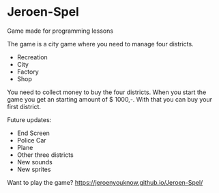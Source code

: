 # Jeroen-Spel
Game made for programming lessons 

The game is a city game where you need to manage four districts.
- Recreation
- City
- Factory
- Shop

You need to collect money to buy the four districts.
When you start the game you get an starting amount of $ 1000,-.
With that you can buy your first district.

Future updates:
- End Screen
- Police Car 
- Plane
- Other three districts
- New sounds
- New sprites


Want to play the game? https://jeroenyouknow.github.io/Jeroen-Spel/
